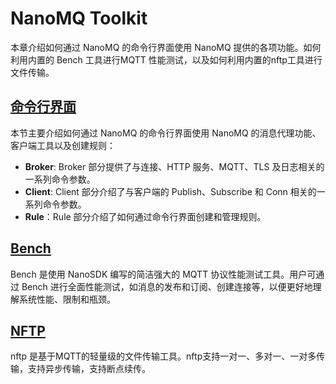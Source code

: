 # NanoMQ Toolkit

本章介绍如何通过 NanoMQ 的命令行界面使用 NanoMQ 提供的各项功能。如何利用内置的 Bench 工具进行MQTT 性能测试，以及如何利用内置的nftp工具进行文件传输。

## [命令行界面](command-line.md)

本节主要介绍如何通过 NanoMQ 的命令行界面使用 NanoMQ 的消息代理功能、客户端工具以及创建规则：

- **Broker**: Broker 部分提供了与连接、HTTP 服务、MQTT、TLS 及日志相关的一系列命令参数。 
- **Client**: Client 部分介绍了与客户端的 Publish、Subscribe 和 Conn 相关的一系列命令参数。
- **Rule**：Rule 部分介绍了如何通过命令行界面创建和管理规则。

## [Bench](bench.md)

Bench 是使用 NanoSDK 编写的简洁强大的 MQTT 协议性能测试工具。用户可通过 Bench 进行全面性能测试，如消息的发布和订阅、创建连接等，以便更好地理解系统性能、限制和瓶颈。

## [NFTP](nftp.md)

nftp 是基于MQTT的轻量级的文件传输工具。nftp支持一对一、多对一、一对多传输，支持异步传输，支持断点续传。
